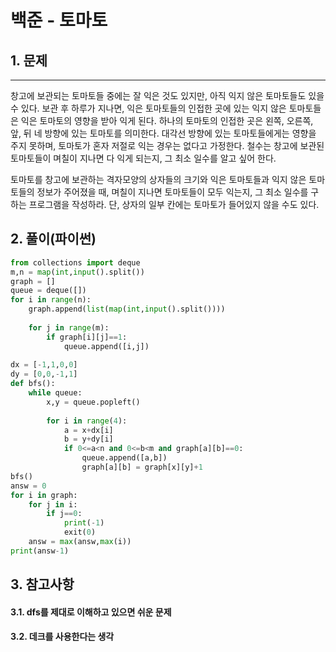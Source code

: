 # 백준 - 토마토

## 1. 문제
***
창고에 보관되는 토마토들 중에는 잘 익은 것도 있지만, 아직 익지 않은 토마토들도 있을 수 있다. 보관 후 하루가 지나면, 익은 토마토들의 인접한 곳에 있는 익지 않은 토마토들은 익은 토마토의 영향을 받아 익게 된다. 하나의 토마토의 인접한 곳은 왼쪽, 오른쪽, 앞, 뒤 네 방향에 있는 토마토를 의미한다. 대각선 방향에 있는 토마토들에게는 영향을 주지 못하며, 토마토가 혼자 저절로 익는 경우는 없다고 가정한다. 철수는 창고에 보관된 토마토들이 며칠이 지나면 다 익게 되는지, 그 최소 일수를 알고 싶어 한다.

토마토를 창고에 보관하는 격자모양의 상자들의 크기와 익은 토마토들과 익지 않은 토마토들의 정보가 주어졌을 때, 며칠이 지나면 토마토들이 모두 익는지, 그 최소 일수를 구하는 프로그램을 작성하라. 단, 상자의 일부 칸에는 토마토가 들어있지 않을 수도 있다.

## 2. 풀이(파이썬)
```py
from collections import deque
m,n = map(int,input().split())
graph = []
queue = deque([])
for i in range(n):
    graph.append(list(map(int,input().split())))
    
    for j in range(m): 
        if graph[i][j]==1:
            queue.append([i,j])
            
dx = [-1,1,0,0]
dy = [0,0,-1,1]
def bfs():
    while queue:
        x,y = queue.popleft()
        
        for i in range(4):
            a = x+dx[i]
            b = y+dy[i]
            if 0<=a<n and 0<=b<m and graph[a][b]==0:
                queue.append([a,b])
                graph[a][b] = graph[x][y]+1
bfs()
answ = 0
for i in graph:
    for j in i:
        if j==0:
            print(-1)
            exit(0)
    answ = max(answ,max(i))
print(answ-1)


```

## 3. 참고사항
#### 3.1. dfs를 제대로 이해하고 있으면 쉬운 문제
#### 3.2. 데크를 사용한다는 생각

